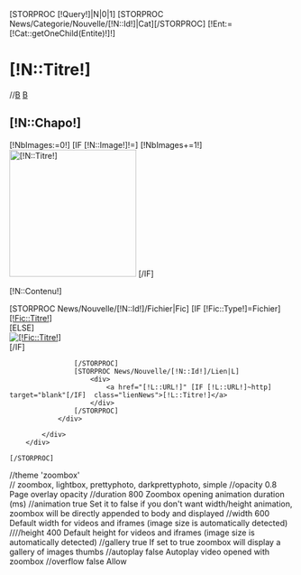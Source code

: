 
<div id="detailNews">
	[STORPROC [!Query!]|N|0|1]
		[STORPROC News/Categorie/Nouvelle/[!N::Id!]|Cat][/STORPROC]
		[!Ent:=[!Cat::getOneChild(Entite)!]!]
		<div id="newsTitle" style="background-color:[!Ent::CodeCouleur!]">
			<h1 id="titreNews">[!N::Titre!]</h1>
			//<a href="[!Systeme::CurrentMenu::Url!]">B</a>
			<a href="/Actualite">B</a>
		</div>
		<div id="newsContent">
			<h2>[!N::Chapo!]</h2>
			<div class="row ">
				<div class="col-md-12">
					[!NbImages:=0!]
					[IF [!N::Image!]!=]
						[!NbImages+=1!]
						<a href="/[!N::Image!]" class="zoombox zgallery1" ><img src="/[!N::Image!]" alt="[!N::Titre!]" title="[!N::Titre!]" class="img-responsive pull-left" width="225px;" /></a>
					[/IF]
					<p>[!N::Contenu!]</p>
					[STORPROC News/Nouvelle/[!N::Id!]/Fichier|Fic]
						[IF [!Fic::Type!]=Fichier]
							<div><a href="[!Domaine!]/[!Fic::URL!]" target="blank" class="lienNews">[!Fic::Titre!]</a></div>
							[ELSE]
								<div class="pull-left"><a href="/[!Fic::URL!].limit.800x600.jpg" title="[!Fic::Titre!]" target="_blank" class="zoombox zgallery1"  ><img src="[!Domaine!]/[!Fic::URL!].limit.150x120.jpg" title="[!Fic::Titre!]" alt="[!Fic::Titre!]"  ></a></div>
							[/IF]
						
					[/STORPROC]
					[STORPROC News/Nouvelle/[!N::Id!]/Lien|L]
						<div>
							<a href="[!L::URL!]" [IF [!L::URL!]~http] target="blank"[/IF]  class="lienNews">[!L::Titre!]</a>
						</div>
					[/STORPROC]
				</div>
	
			</div>	
		</div>
		
	[/STORPROC]
</div>


<script type="text/javascript">
	$(document).ready(function () {
		$('a.zoombox').zoombox({
			theme : 'darkprettyphoto',
			opacity     : 0.8,
			duration    : 800,              // Animation duration
			animation   : true,             // Do we have to animate the box ?
			width       : 600,              // Default width
			height      : 400,              // Default height
			gallery     : true,             // Allow gallery thumb view
			autoplay : false                // Autoplay for video			
		});
	});
</script>



//theme 	'zoombox' 	
// zoombox, lightbox, prettyphoto, darkprettyphoto, simple
//opacity 	0.8 	Page overlay opacity
//duration 	800 	Zoombox opening animation duration (ms)
//animation 	true 	Set it to false if you don't want width/height animation, zoombox will be directly appended to body and displayed
//width 	600 	Default width for videos and iframes (image size is automatically detected)
////height 	400 	Default height for videos and iframes (image size is automatically detected)
//gallery 	true 	If set to true zoombox will display a gallery of images thumbs
//autoplay 	false 	Autoplay video opened with zoombox
//overflow 	false 	Allow
